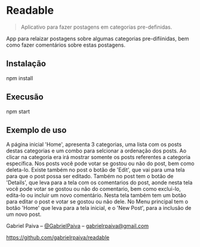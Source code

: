 # Readable
> Aplicativo para fazer postagens  em categorias pre-definidas.

App para relaizar postagens sobre algumas categorias pre-difiinidas, bem como fazer comentários sobre estas postagens.

## Instalação

npm install

## Execusão

npm start 

## Exemplo de uso

A página inicial 'Home', apresenta 3 categorias, uma lista com os posts destas categorias e um combo para selcionar a ordenação dos posts.
Ao clicar na categoria era irá mostrar somente os posts referentes a categoria específica.
Nos posts você pode votar se gostou ou não do post, bem como deleta-lo.
Existe também no post o botão de 'Edit', que vai para uma tela para que o post possa ser editado.
Também no post tem o botão de 'Details', que leva para a tela com os comentarios do post, aonde nesta tela você pode votar se gostou ou não do comentario, bem como exclui-lo, edita-lo ou incluir um novo comentário. Nesta tela também tem um botão para editar o post e votar se gostou ou não dele.
No Menu principal tem o botão 'Home' que leva para a tela inicial, e o 'New Post', para a inclusão de um novo post.

 

Gabriel Paiva – [@GabrielPaiva](https://twitter.com/GabrielPaiva) – gabrielrpaiva@gmail.com 

https://github.com/gabrielrpaiva/readable
